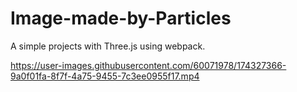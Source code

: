 # Image-made-by-Particles
A simple projects with Three.js using webpack.


https://user-images.githubusercontent.com/60071978/174327366-9a0f01fa-8f7f-4a75-9455-7c3ee0955f17.mp4

